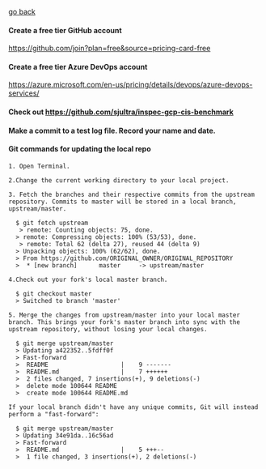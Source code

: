 [go back](../README.md)


   #### Create a free tier GitHub account 
   
   https://github.com/join?plan=free&source=pricing-card-free

   #### Create a free tier Azure DevOps account 
    
   https://azure.microsoft.com/en-us/pricing/details/devops/azure-devops-services/

   #### Check out https://github.com/sjultra/inspec-gcp-cis-benchmark

   #### Make a commit to a test log file.  Record your name and date.

#### Git commands for updating the local repo

    1. Open Terminal.
    
    2.Change the current working directory to your local project.
    
    3. Fetch the branches and their respective commits from the upstream repository. Commits to master will be stored in a local branch, upstream/master.

      $ git fetch upstream
       > remote: Counting objects: 75, done.
      > remote: Compressing objects: 100% (53/53), done.
       > remote: Total 62 (delta 27), reused 44 (delta 9)
      > Unpacking objects: 100% (62/62), done.
      > From https://github.com/ORIGINAL_OWNER/ORIGINAL_REPOSITORY
      >  * [new branch]      master     -> upstream/master

    4.Check out your fork's local master branch.

      $ git checkout master
      > Switched to branch 'master'

    5. Merge the changes from upstream/master into your local master branch. This brings your fork's master branch into sync with the upstream repository, without losing your local changes.

      $ git merge upstream/master
      > Updating a422352..5fdff0f
      > Fast-forward
      >  README                    |    9 -------
      >  README.md                 |    7 ++++++
      >  2 files changed, 7 insertions(+), 9 deletions(-)
      >  delete mode 100644 README
      >  create mode 100644 README.md

    If your local branch didn't have any unique commits, Git will instead perform a "fast-forward":

      $ git merge upstream/master
      > Updating 34e91da..16c56ad
      > Fast-forward
      >  README.md                 |    5 +++--
      >  1 file changed, 3 insertions(+), 2 deletions(-)

